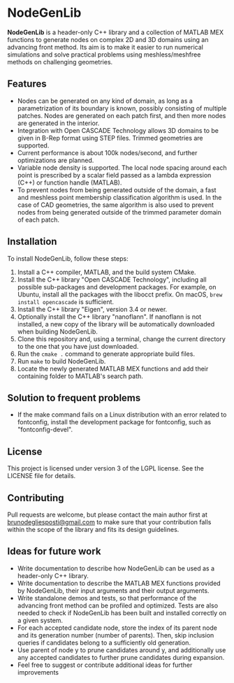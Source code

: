 # NodeGenLib

**NodeGenLib** is a header-only C++ library
and a collection of MATLAB MEX functions
to generate nodes on complex 2D and 3D
domains using an advancing front method. 
Its aim is to make it easier to run numerical
simulations and solve practical problems
using meshless/meshfree methods
on challenging geometries.

## Features

- Nodes can be generated on any kind of domain,
as long as a parametrization of its boundary is known,
possibly consisting of multiple patches.
Nodes are generated on each patch first, and then
more nodes are generated in the interior.
- Integration with Open CASCADE Technology allows
3D domains to be given in B-Rep format using STEP files.
Trimmed geometries are supported.
- Current performance is about 100k nodes/second,
and further optimizations are planned.
- Variable node density is supported. The local node
spacing around each point is prescribed by a scalar field
passed as a lambda expression (C++) or function handle (MATLAB).
- To prevent nodes from being generated outside of the
domain, a fast and meshless point membership classification
algorithm is used. In the case of CAD geometries, the same
algorithm is also used to prevent nodes from being generated
outside of the trimmed parameter domain of each patch.

## Installation

To install NodeGenLib, follow these steps:

1. Install a C++ compiler, MATLAB, and the build system CMake.
2. Install the C++ library "Open CASCADE Technology",
including all possible sub-packages and development packages.
For example, on Ubuntu, install all the packages with the libocct prefix.
On macOS, ```brew install opencascade``` is sufficient.
3. Install the C++ library "Eigen", version 3.4 or newer.
4. Optionally install the C++ library "nanoflann".
If nanoflann is not installed, a new copy of the library
will be automatically downloaded when building NodeGenLib.
5. Clone this repository and, using a terminal, change
the current directory to the one that you have just downloaded.
6. Run the ```cmake .``` command to generate appropriate build files.
7. Run ```make``` to build NodeGenLib.
8. Locate the newly generated MATLAB MEX functions and add
their containing folder to MATLAB's search path.

## Solution to frequent problems

- If the make command fails on a Linux distribution
with an error related to fontconfig,
install the development package for fontconfig,
such as "fontconfig-devel".

## License

This project is licensed under version 3 of the LGPL license.
See the LICENSE file for details.

## Contributing

Pull requests are welcome, but please contact the main author
first at brunodegliesposti@gmail.com to make sure that your
contribution falls within the scope of the library and
fits its design guidelines.

## Ideas for future work

- Write documentation to describe how NodeGenLib can be used
as a header-only C++ library.
- Write documentation to describe the MATLAB MEX functions
provided by NodeGenLib, their input arguments and their
output arguments.
- Write standalone demos and tests, so that performance
of the advancing front method can be profiled and optimized.
Tests are also needed to check if NodeGenLib has been
built and installed correctly on a given system.
- For each accepted candidate node, store the index of its parent node
and its generation number (number of parents).
Then, skip inclusion queries if candidates belong to a sufficiently old generation.
- Use parent of node y to prune candidates around y, and additionally
use any accepted candidates to further prune candidates during expansion.
- Feel free to suggest or contribute additional ideas for further improvements

